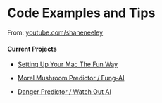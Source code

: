 # Code Examples and Tips

From: [youtube.com/shaneneeley](http://www.youtube.com/shaneneeley)

#### Current Projects

- [Setting Up Your Mac The Fun Way](setting-up-new-mac/notes.md)

- [Morel Mushroom Predictor / Fung-AI](morchella-predictor/README.md)

- [Danger Predictor / Watch Out AI](danger-predictor)
